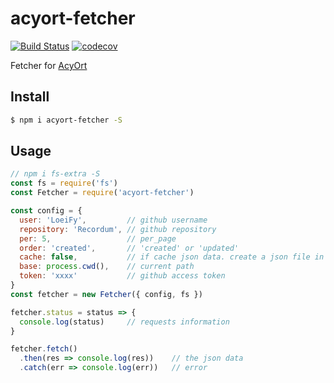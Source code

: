 # acyort-fetcher

[![Build Status](https://travis-ci.org/acyortjs/acyort-fetcher.svg?branch=master)](https://travis-ci.org/acyortjs/acyort-fetcher)
[![codecov](https://codecov.io/gh/acyortjs/acyort-fetcher/branch/master/graph/badge.svg)](https://codecov.io/gh/acyortjs/acyort-fetcher)

Fetcher for [AcyOrt](https://github.com/acyortjs/acyort)

## Install

```bash
$ npm i acyort-fetcher -S
```

## Usage

```js
// npm i fs-extra -S
const fs = require('fs')
const Fetcher = require('acyort-fetcher')

const config = {
  user: 'LoeiFy',         // github username
  repository: 'Recordum', // github repository
  per: 5,                 // per_page
  order: 'created',       // 'created' or 'updated'
  cache: false,           // if cache json data. create a json file in current path
  base: process.cwd(),    // current path
  token: 'xxxx'           // github access token
}
const fetcher = new Fetcher({ config, fs })

fetcher.status = status => {
  console.log(status)     // requests information
}

fetcher.fetch()
  .then(res => console.log(res))    // the json data
  .catch(err => console.log(err))   // error
```
